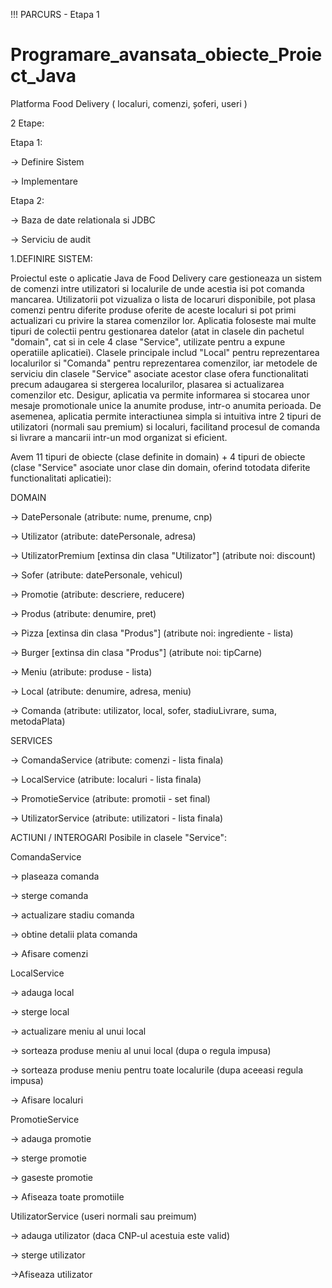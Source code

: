 !!! PARCURS - Etapa 1

# Programare_avansata_obiecte_Proiect_Java
Platforma Food Delivery ( localuri, comenzi, șoferi, useri )


2 Etape:

Etapa 1:

-> Definire Sistem

-> Implementare


Etapa 2:

-> Baza de date relationala si JDBC

-> Serviciu de audit

1.DEFINIRE SISTEM:

Proiectul este o aplicatie Java de Food Delivery care gestioneaza un sistem de comenzi intre utilizatori si localurile de unde acestia isi pot comanda mancarea.
Utilizatorii pot vizualiza o lista de locaruri disponibile, pot plasa comenzi pentru diferite produse oferite de aceste localuri si pot primi actualizari cu privire la starea comenzilor lor.
Aplicatia foloseste mai multe tipuri de colectii pentru gestionarea datelor (atat in clasele din pachetul "domain", cat si in cele 4 clase "Service", utilizate pentru a expune operatiile aplicatiei).
Clasele principale includ "Local" pentru reprezentarea localurilor si "Comanda" pentru reprezentarea comenzilor, iar metodele de serviciu din clasele "Service" asociate acestor clase ofera functionalitati precum adaugarea si stergerea localurilor, plasarea si actualizarea comenzilor etc.
Desigur, aplicatia va permite informarea si stocarea unor mesaje promotionale unice la anumite produse, intr-o anumita perioada.
De asemenea, aplicatia permite interactiunea simpla si intuitiva intre 2 tipuri de utilizatori (normali sau premium) si localuri, facilitand procesul de comanda si livrare a mancarii intr-un mod organizat si eficient.


Avem 11 tipuri de obiecte (clase definite in domain) + 4 tipuri de obiecte (clase "Service" asociate unor clase din domain, oferind totodata diferite functionalitati aplicatiei):

DOMAIN

-> DatePersonale (atribute: nume, prenume, cnp)

-> Utilizator (atribute: datePersonale, adresa)

-> UtilizatorPremium [extinsa din clasa "Utilizator"] (atribute noi: discount)

-> Sofer (atribute: datePersonale, vehicul)

-> Promotie (atribute: descriere, reducere)

-> Produs (atribute: denumire, pret)

-> Pizza [extinsa din clasa "Produs"] (atribute noi: ingrediente - lista)

-> Burger [extinsa din clasa "Produs"] (atribute noi: tipCarne)

-> Meniu (atribute: produse - lista)

-> Local (atribute: denumire, adresa, meniu)

-> Comanda (atribute: utilizator, local, sofer, stadiuLivrare, suma, metodaPlata)


SERVICES

-> ComandaService (atribute: comenzi - lista finala)

-> LocalService (atribute: localuri - lista finala)

-> PromotieService (atribute: promotii - set final)

-> UtilizatorService (atribute: utilizatori - lista finala)


ACTIUNI / INTEROGARI Posibile in clasele "Service":

ComandaService

-> plaseaza comanda

-> sterge comanda

-> actualizare stadiu comanda

-> obtine detalii plata comanda

-> Afisare comenzi


LocalService

-> adauga local

-> sterge local

-> actualizare meniu al unui local

-> sorteaza produse meniu al unui local (dupa o regula impusa)

-> sorteaza produse meniu pentru toate localurile (dupa aceeasi regula impusa)

-> Afisare localuri


PromotieService

-> adauga promotie

-> sterge promotie

-> gaseste promotie

-> Afiseaza toate promotiile


UtilizatorService (useri normali sau preimum)

-> adauga utilizator (daca CNP-ul acestuia este valid)

-> sterge utilizator

->Afiseaza utilizator



